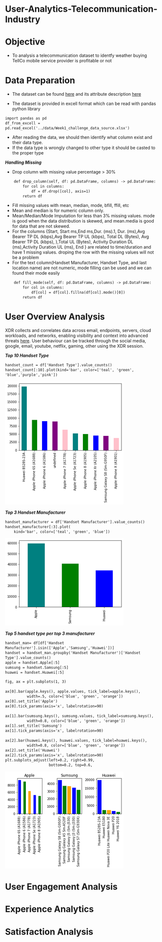 # User-Analytics-Telecommunication-Industry

# Objective
- To analysis a telecommunication dataset to identfy weather buying TellCo mobile service provider is profitable or not
# Data Preparation
- The dataset can be found [here](https://docs.google.com/spreadsheets/d/1e1lgy4vHLlJ4zcful66AiORSLWlqMeSe/edit?usp=sharing&ouid=103241713684165615552&rtpof=true&sd=true) and its attribute description [here](https://docs.google.com/spreadsheets/d/1wY7YZwyZ_r_8xMUe_N2ZQled4RjP0_T6/edit?rtpof=true&sd=true#gid=497912695)

- The dataset is provided in excell format which can be read with pandas python library

```
import pandas as pd
df_from_excell = pd.read_excel('../data/Week1_challenge_data_source.xlsx')
```
- After reading the data, we should then identify what column exist and their data type.
- If the data type is wrongly changed to other type it should be casted to the proper type

***Handling Missing*** 

- Drop column with missing value percentage > 30%
```
    def drop_column(self, df: pd.DataFrame, columns) -> pd.DataFrame:
        for col in columns:
            df = df.drop([col], axis=1)
        return df
```
- Fill missing values with mean, median, mode, bfill, ffill, etc
- Mean and median is for numeric column only.
- Mean/Median/Mode Imputation for  less than 3% missing values. mode is good when the data distribution is skewed, and mean.media is good for data that are not skewed.
- For the columns {Start, Start ms,End ms,Dur. (ms).1, Dur. (ms),Avg Bearer TP DL (kbps),Avg Bearer TP UL (kbps), Total DL (Bytes), Avg Bearer TP DL (kbps), ),Total UL (Bytes), Activity Duration DL (ms),Activity Duration UL (ms), End } are related to time/duration and have 1 missing values. droping the row with the missing values will not be a problem
- For the text column(Handset Manufacturer, Handset Type, and last location name) are not numeric, mode filling can be used and we can found their mode easily 

```
    def fill_mode(self, df: pd.DataFrame, columns) -> pd.DataFrame:
        for col in columns:
            df[col] = df[col].fillna(df[col].mode()[0])
        return df
```
# User Overview Analysis
XDR collects and correlates data across email, endpoints, servers, cloud workloads, and networks, enabling visibility and context into advanced threats [here](https://www.cisco.com/c/en/us/products/security/what-is-xdr.html). User behaviour can be tracked through the social media, google, email, youtube, netflix, gaming, other using the XDR session.

***Top 10 Handset Type***
```
handset_count = df['Handset Type'].value_counts()
handset_count[:10].plot(kind='bar', color=['teal', 'green', 'blue','purple','pink'])

```
![top10handset](https://github.com/degagawolde/User-Analytics-Telecommunication-Industry/blob/main/images/top10handset.png)

***Top 3 Handset Manufacturer***
```
handset_manufacturer = df['Handset Manufacturer'].value_counts()
handset_manufacturer[:3].plot(
    kind='bar', color=['teal', 'green', 'blue'])
```
![top3manufacturer](https://github.com/degagawolde/User-Analytics-Telecommunication-Industry/blob/main/images/top3manufacturer.png)

***Top 5 handset type per top 3 manufacturer***
```
handset_man= df[df['Handset Manufacturer'].isin(['Apple','Samsung','Huawei'])]
handset = handset_man.groupby('Handset Manufacturer')['Handset Type'].value_counts()
apple = handset.Apple[:5]
sumsung = handset.Samsung[:5]
huawei = handset.Huawei[:5]
```
```
fig, ax = plt.subplots(1, 3)

ax[0].bar(apple.keys(), apple.values, tick_label=apple.keys(),
          width=.5, color=['blue', 'green', 'orange'])
ax[0].set_title('Apple')
ax[0].tick_params(axis='x', labelrotation=90)

ax[1].bar(sumsung.keys(), sumsung.values, tick_label=sumsung.keys(),
          width=0.8, color=['blue', 'green', 'orange'])
ax[1].set_title('Sumsung')
ax[1].tick_params(axis='x', labelrotation=90)

ax[2].bar(huawei.keys(), huawei.values, tick_label=huawei.keys(),
          width=0.8, color=['blue', 'green', 'orange'])
ax[2].set_title('Huawei')
ax[2].tick_params(axis='x', labelrotation=90)
plt.subplots_adjust(left=0.2, right=0.99,
                    bottom=0.2, top=0.6,
```
![top 5 handset per top 3 manufacturer](https://github.com/degagawolde/User-Analytics-Telecommunication-Industry/blob/main/images/top5hansetpermanufacture.png)

# User Engagement Analysis
# Experience Analytics
# Satisfaction Analysis
